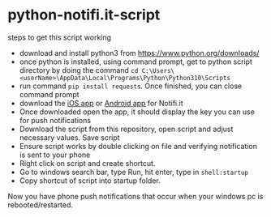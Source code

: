 # python-notifi.it-script
 
steps to get this script working
- download and install python3 from https://www.python.org/downloads/
- once python is installed, using command prompt, get to python script directory by doing the command 
 `cd C:\Users\<userName>\AppData\Local\Programs\Python\Python310\Scripts`
- run command `pip install requests`. Once finished, you can close command prompt
- download the [iOS app](https://developer.apple.com/app-store/marketing/guidelines/images/badge-example-preferred_2x.png) or [Android app](https://play.google.com/store/apps/details?id=it.notifi.notifi) for Notifi.it
- Once downloaded open the app, it should display the key you can use for push notifications
- Download the script from this repository, open script and adjust necessary values. Save script
- Ensure script works by double clicking on file and verifying notification is sent to your phone
- Right click on script and create shortcut.
- Go to windows search bar, type Run, hit enter, type in `shell:startup`
- Copy shortcut of script into startup folder.

Now you have phone push notifications that occur when your windows pc is rebooted/restarted.
